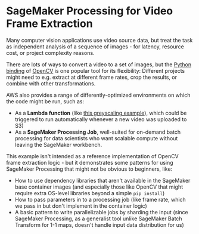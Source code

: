 # SageMaker Processing for Video Frame Extraction

Many computer vision applications use video source data, but treat the task as independent analysis of a sequence of images - for latency, resource cost, or project complexity reasons.

There are lots of ways to convert a video to a set of images, but the [Python binding](https://pypi.org/project/opencv-python/) of [OpenCV](https://opencv.org/) is one popular tool for its flexibility: Different projects might need to e.g. extract at different frame rates, crop the results, or combine with other transformations.

AWS also provides a range of differently-optimized environments on which the code might be run, such as:

* As a **Lambda function** (like [this greyscaling example](https://github.com/iandow/opencv_aws_lambda)), which could be triggered to run automatically whenever a new video was uploaded to S3)
* As a **SageMaker Processing Job**, well-suited for on-demand batch processing for data scientists who want scalable compute without leaving the SageMaker workbench.

This example isn't intended as a reference implementation of OpenCV frame extraction logic - but it demonstrates some patterns for using SageMaker Processing that might not be obvious to beginners, like:

* How to use dependency libraries that aren't available in the SageMaker base container images (and especially those like OpenCV that might require extra OS-level libraries beyond a simple `pip install`)
* How to pass parameters in to a processing job (like frame rate, which we pass in but don't implement in the container logic)
* A basic pattern to write parallelizable jobs by sharding the input (since SageMaker Processing, as a generalist tool unlike SageMaker Batch Transform for 1-1 maps, doesn't handle input data distribution for us)
